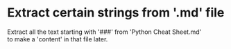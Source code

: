 # Extract certain strings from '.md' file

Extract all the text starting with '###' from 'Python Cheat Sheet.md'<br>
to make a 'content' in that file later.
